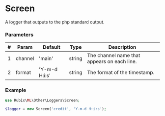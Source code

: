 # Screen
A logger that outputs to the php standard output.

### Parameters
| # | Param | Default | Type | Description |
|---|---|---|---|---|
| 1 | channel | 'main' | string | The channel name that appears on each line. |
| 2 | format | 'Y-m-d H:i:s' | string | The format of the timestamp. |

### Example
```php
use Rubix\ML\Other\Loggers\Screen;

$logger = new Screen('credit', 'Y-m-d H:i:s');
```